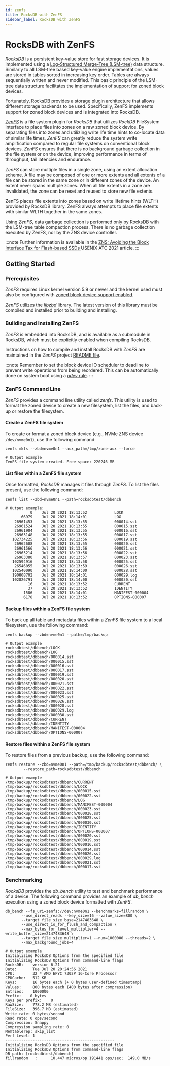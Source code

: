 ```yaml
---
id: zenfs
title: RocksDB with ZenFS
sidebar_label: RocksDB with ZenFS
---
```


# RocksDB with ZenFS

*<a href="https://rocksdb.org/" target="_blank">RocksDB</a>* is a persistent
key-value store for fast storage devices. It is implemented using
a <a href="https://en.wikipedia.org/wiki/Log-structured_merge-tree"
target="_blank"> Log-Structured Merge-Tree (LSM-tree)</a> data structure.
Similarly to all LSM-tree based key-value engine implementations, values are
stored in tables sorted in increasing key order. Tables are always sequentially
written and never modified.  This basic principle of the LSM-tree data structure
facilitates the implementation of support for zoned block devices.

Fortunately, RocksDB provides a storage plugin architecture that allows
different storage backends to be used. Specifically, ZenFS implements support
for zoned block devices and is integrated into RocksDB.

*<a href="https://github.com/westerndigitalcorporation/zenfs" target="_blank">
ZenFS</a>* is a file system plugin for *RocksDB* that utilizes *RockDB*
FileSystem interface to place files into zones on a raw zoned block device. By
separating files into zones and utilizing write life time hints to co-locate
data of similar life times, *ZenFS* can greatly reduce the system write
amplification compared to regular file systems on conventional block devices.
*ZenFS* ensures that there is no background garbage collection in the file
system or on the device, improving performance in terms of throughput, tail
latencies and endurance.

*ZenFS* can store multiple files in a single zone, using an extent allocation
scheme. A file may be composed of one or more extents and all extents of a file
can be stored in the same zone or in different zones of the device. An extent
never spans multiple zones. When all file extents in a zone are invalidated, the
zone can be reset and reused to store new file extents.

ZenFS places file extents into zones based on write lifetime hints (WLTH)
provided by RocksDB library. ZenFS always attempts to place file extents with
similar WLTH together in the same zones.

Using *ZenFS*, data garbage collection is performed only by RocksDB with the
LSM-tree table compaction process. There is no garbage collection executed
by ZenFS, nor by the ZNS device controller.

:::note
Further information is available in
the <a href="https://www.usenix.org/conference/atc21/presentation/bjorling"
target="_blank"> ZNS: Avoiding the Block Interface Tax for Flash-based SSDs </a>
USENIX ATC 2021 article.
:::

## Getting Started

### Prerequisites

*ZenFS* requires Linux kernel version 5.9 or newer and the kernel used must
also be configured with
[zoned block device support enabled](../linux/config).

*ZenFS* utilizes the [*libzbd*](../tools/libzbd) library. The latest version
of this library must be compiled and installed prior to building and
installing.

### Building and Installing ZenFS

*ZenFS* is embedded into RocksDB, and is available as a submodule in RocksDB,
which must be explicitly enabled when compiling RocksDB.

Instructions on how to compile and install RocksDB with *ZenFS* are maintained
in the *ZenFS* project <a href="https://github.com/westerndigitalcorporation/zenfs/blob/master/README.md" target="_blank">
README file</a>.

:::note
Remember to set the block device IO scheduler to deadline to prevent write
operations from being reordered. This can be automatically done on system
boot using a [*udev* rule](../linux/sched).
:::

### ZenFS Command Line

*ZenFS* provides a command line utility called *zenfs*. This utility is used to
format the zoned device to create a new filesystem, list the files, and back-up
or restore the filesystem.

#### Create a ZenFS file system

To create or format a zoned block device (e.g., NVMe ZNS device `/dev/nvme0n1`),
use the following command:

```plaintext
zenfs mkfs --zbd=nvme0n1 --aux_path=/tmp/zone-aux --force

# Output example
ZenFS file system created. Free space: 220246 MB
```

#### List files within a ZenFS file system

Once formatted, *RocksDB* manages it files through *ZenFS*. To list the files
present, use the following command:

```plaintext
zenfs list --zbd=nvme0n1 --path=rocksdbtest/dbbench

# Output example:
           0    Jul 20 2021 18:13:52            LOCK
       66979    Jul 20 2021 18:14:01            LOG
    26961453    Jul 20 2021 18:13:55            000014.sst
    26961524    Jul 20 2021 18:13:55            000015.sst
    26961904    Jul 20 2021 18:13:55            000016.sst
    26963148    Jul 20 2021 18:13:55            000017.sst
   102734225    Jul 20 2021 18:13:56            000019.sst
    26962608    Jul 20 2021 18:13:55            000020.sst
    26961566    Jul 20 2021 18:13:56            000021.sst
    26963214    Jul 20 2021 18:13:56            000022.sst
    26963380    Jul 20 2021 18:13:57            000023.sst
   102594916    Jul 20 2021 18:13:58            000025.sst
    26546055    Jul 20 2021 18:13:59            000026.sst
   102540090    Jul 20 2021 18:14:00            000028.sst
   190808702    Jul 20 2021 18:14:01            000029.log
   102826791    Jul 20 2021 18:14:00            000030.sst
          16    Jul 20 2021 18:13:52            CURRENT
          37    Jul 20 2021 18:13:52            IDENTITY
        1586    Jul 20 2021 18:14:01            MANIFEST-000004
        6178    Jul 20 2021 18:13:52            OPTIONS-000007
```

#### Backup files within a ZenFS file system

To back up all table and metadata files within a *ZenFS* file system to a local
filesystem, use the following command:

```plaintext
zenfs backup --zbd=nvme0n1 --path=/tmp/backup

# Output example
rocksdbtest/dbbench/LOCK
rocksdbtest/dbbench/LOG
rocksdbtest/dbbench/000014.sst
rocksdbtest/dbbench/000015.sst
rocksdbtest/dbbench/000016.sst
rocksdbtest/dbbench/000017.sst
rocksdbtest/dbbench/000019.sst
rocksdbtest/dbbench/000020.sst
rocksdbtest/dbbench/000021.sst
rocksdbtest/dbbench/000022.sst
rocksdbtest/dbbench/000023.sst
rocksdbtest/dbbench/000025.sst
rocksdbtest/dbbench/000026.sst
rocksdbtest/dbbench/000028.sst
rocksdbtest/dbbench/000029.log
rocksdbtest/dbbench/000030.sst
rocksdbtest/dbbench/CURRENT
rocksdbtest/dbbench/IDENTITY
rocksdbtest/dbbench/MANIFEST-000004
rocksdbtest/dbbench/OPTIONS-000007
```

#### Restore files within a ZenFS file system

To restore files from a previous backup, use the following command:

```plaintext
zenfs restore --zbd=nvme0n1 --path=/tmp/backup/rocksdbtest/dbbench/ \
		--restore_path=rocksdbtest/dbbench

# Output example
/tmp/backup/rocksdbtest/dbbench/CURRENT
/tmp/backup/rocksdbtest/dbbench/LOCK
/tmp/backup/rocksdbtest/dbbench/000015.sst
/tmp/backup/rocksdbtest/dbbench/000022.sst
/tmp/backup/rocksdbtest/dbbench/LOG
/tmp/backup/rocksdbtest/dbbench/MANIFEST-000004
/tmp/backup/rocksdbtest/dbbench/000023.sst
/tmp/backup/rocksdbtest/dbbench/000028.sst
/tmp/backup/rocksdbtest/dbbench/000025.sst
/tmp/backup/rocksdbtest/dbbench/000030.sst
/tmp/backup/rocksdbtest/dbbench/IDENTITY
/tmp/backup/rocksdbtest/dbbench/OPTIONS-000007
/tmp/backup/rocksdbtest/dbbench/000020.sst
/tmp/backup/rocksdbtest/dbbench/000019.sst
/tmp/backup/rocksdbtest/dbbench/000016.sst
/tmp/backup/rocksdbtest/dbbench/000014.sst
/tmp/backup/rocksdbtest/dbbench/000026.sst
/tmp/backup/rocksdbtest/dbbench/000029.log
/tmp/backup/rocksdbtest/dbbench/000021.sst
/tmp/backup/rocksdbtest/dbbench/000017.sst
```

### Benchmarking

*RocksDB* provides the *db_bench* utility to test and benchmark performance of a
device. The following command provides an example of *db_bench* execution using
a zoned block device formatted with *ZenFS*.

```plaintext
db_bench --fs_uri=zenfs://dev:nvme0n1 --benchmarks=fillrandom \
	   --use_direct_reads --key_size=16 --value_size=800 \
	   --target_file_size_base=2147483648 \
	   --use_direct_io_for_flush_and_compaction \
	   --max_bytes_for_level_multiplier=4 --write_buffer_size=2147483648 \
	   --target_file_size_multiplier=1 --num=1000000 --threads=2 \
	   --max_background_jobs=4

# Output example
Initializing RocksDB Options from the specified file
Initializing RocksDB Options from command-line flags
RocksDB:    version 6.21
Date:       Tue Jul 20 20:24:56 2021
CPU:        32 * AMD EPYC 7302P 16-Core Processor
CPUCache:   512 KB
Keys:       16 bytes each (+ 0 bytes user-defined timestamp)
Values:     800 bytes each (400 bytes after compression)
Entries:    1000000
Prefix:    0 bytes
Keys per prefix:    0
RawSize:    778.2 MB (estimated)
FileSize:   396.7 MB (estimated)
Write rate: 0 bytes/second
Read rate: 0 ops/second
Compression: Snappy
Compression sampling rate: 0
Memtablerep: skip_list
Perf Level: 1
------------------------------------------------
Initializing RocksDB Options from the specified file
Initializing RocksDB Options from command-line flags
DB path: [rocksdbtest/dbbench]
fillrandom   :      10.447 micros/op 191441 ops/sec;  149.0 MB/s
```

